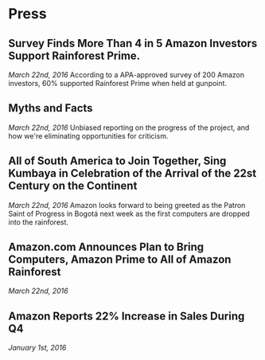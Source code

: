 Press
=====

<div class="press">
<h2>Survey Finds More Than 4 in 5 Amazon Investors Support Rainforest Prime.</h2>
<i>March 22nd, 2016</i>
According to a APA-approved survey of 200 Amazon investors, 60% supported Rainforest Prime when held at gunpoint.
</div>

<div class="press">
<h2>Myths and Facts</h2>
<i>March 22nd, 2016</i>
Unbiased reporting on the progress of the project, and how we're eliminating opportunities for criticism.
</div>

<div class="press">
<h2>All of South America to Join Together, Sing Kumbaya in Celebration of the Arrival of the 22st Century on the Continent</h2>
<i>March 22nd, 2016</i>
Amazon looks forward to being greeted as the Patron Saint of Progress in Bogotá next week as the first computers are dropped into the rainforest.
</div>

<div class="press">
<h2> Amazon.com Announces Plan to Bring Computers, Amazon Prime to All of Amazon Rainforest </h2>
<i>March 22nd, 2016</i>
</div>

<div class="press">
<h2> Amazon Reports 22% Increase in Sales During Q4</h2>
<i>January 1st, 2016</i>
</div>

